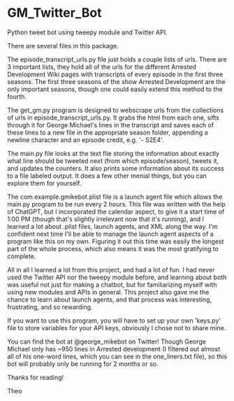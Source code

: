 # GM_Twitter_Bot
Python tweet bot using tweepy module and Twitter API.

There are several files in this package. 

The episode_transcript_urls.py file just holds a couple lists of urls. There are 3 important lists, they hold all of the urls for the different Arrested Development Wiki pages with transcripts of every episode in the first three seasons. The first three seasons of the show Arrested Development are the only important seasons, though one could easily extend this method to the fourth. 

The get_gm.py program is designed to webscrape urls from the collections of urls in episode_transcript_urls.py. It grabs the html from each one, sifts through it for George Michael's lines in the transcript and saves each of these lines to a new file in the appropriate season folder, appending a newline character and an episode credit, e.g. '- S2E4'.

The main.py file looks at the text file storing the information about exactly what line should be tweeted next (from which episode/season), tweets it, and updates the counters. It also prints some information about its success to a file labeled output. It does a few other menial things, but you can explore them for yourself.

The com.example.gmikebot.plist file is a launch agent file which allows the main.py program to be run every 2 hours. This file was written with the help of ChatGPT, but I incorporated the calendar aspect, to give it a start time of 1:00 PM (though that's slightly irrelevant now that it's running), and I learned a lot about .plist files, launch agents, and XML along the way. I'm confident next time I'll be able to manage the launch agent aspects of a program like this on my own. Figuring it out this time was easily the longest part of the whole process, which also means it was the most gratifying to complete.

All in all I learned a lot from this project, and had a lot of fun. I had never used the Twitter API nor the tweepy module before, and learning about both was useful not just for making a chatbot, but for familiarizing myself with using new modules and APIs in general. This project also gave me the chance to learn about launch agents, and that process was interesting, frustrating, and so rewarding. 

If you want to use this program, you will have to set up your own 'keys.py' file to store variables for your API keys, obviously I chose not to share mine.

You can find the bot at @george_mikebot on Twitter! Though George Michael only has ~950 lines in Arrested development (I filtered out almost all of his one-word lines, which you can see in the one_liners.txt file), so this bot will probably only be running for 2 months or so. 

Thanks for reading!

Theo
